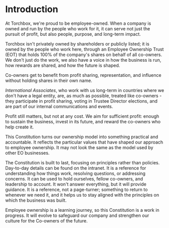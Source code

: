 # Introduction

At Torchbox, we're proud to be employee-owned. When a company is owned
and run by the people who work for it, it can serve not just the pursuit
of profit, but also people, purpose, and long-term impact.

Torchbox isn't privately owned by shareholders or publicly listed; it is
owned by the people who work here, through an Employee Ownership Trust
(EOT) that holds 100% of the company's shares on behalf of all
co-owners. We don't just do the work, we also have a voice in how the
business is run, how rewards are shared, and how the future is shaped.

Co-owners get to benefit from profit sharing, representation, and
influence without holding shares in their own name.

_International Associates_, who work with us long-term in countries
where we don't have a legal entity, are, as much as possible, treated
like co-owners - they participate in profit sharing, voting in Trustee
Director elections, and are part of our internal communications and
events.

Profit still matters, but not at any cost. We aim for sufficient profit:
enough to sustain the business, invest in its future, and reward the
co-owners who help create it.

This Constitution turns our ownership model into something practical and
accountable. It reflects the particular values that have shaped our
approach to employee ownership. It may not look the same as the model
used by other EO businesses.

The Constitution is built to last, focusing on principles rather than
policies. Day-to-day details can be found on the intranet. It is a
reference for understanding how things work, resolving questions, or
addressing concerns. It can be used to hold ourselves, fellow co-owners,
and leadership to account. It won't answer everything, but it will
provide guidance. It is a reference, not a page-turner; something to
return to whenever we need it, and it helps us to stay aligned with the
principles on which the business was built.

Employee ownership is a learning journey, so this Constitution is a work
in progress. It will evolve to safeguard our company and strengthen our
culture for the Co-owners of the future.

<div class="image-grid">
  <div class="image-grid__item"><img src="assets/images/Kyle.webp" alt="" loading="lazy" decoding="async"></div>
  <div class="image-grid__item"><img src="assets/images/Lisa.webp" alt="" loading="lazy" decoding="async"></div>
  <div class="image-grid__item"><img src="assets/images/Felicity.webp" alt="" loading="lazy" decoding="async"></div>
  <div class="image-grid__item"><img src="assets/images/Olly.webp" alt="" loading="lazy" decoding="async"></div>
  <div class="image-grid__item"><img src="assets/images/Ben.webp" alt="" loading="lazy" decoding="async"></div>
  <div class="image-grid__item"><img src="assets/images/Ben.webp" alt="" loading="lazy" decoding="async"></div>
</div>
